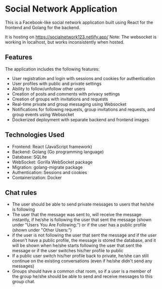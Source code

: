 # Social Network Application

This is a Facebook-like social network application built using React for the frontend and Golang for the backend.

It is hosting on https://socialnetwork123.netlify.app/
Note: The websocket is working in localhost, but works inconsistently when hosted.

## Features

The application includes the following features:

- User registration and login with sessions and cookies for authentication
- User profiles with public and private settings
- Ability to follow/unfollow other users
- Creation of posts and comments with privacy settings
- Creation of groups with invitations and requests
- Real-time private and group messaging using Websocket
- Notifications for following requests, group invitations and requests, and group events using Websocket
- Dockerized deployment with separate backend and frontend images

## Technologies Used

- Frontend: React (JavaScript framework)
- Backend: Golang (Go programming language)
- Database: SQLite
- WebSocket: Gorilla WebSocket package
- Migration: golang-migrate package
- Authentication: Sessions and cookies
- Containerization: Docker

## Chat rules

- The user should be able to send private messages to users that he/she is following
- The user that the message was sent to, will receive the message instantly, if he/she is following the user that sent the message (shown under "Users You Are Following:") or if the user has a public profile (shown under "Other Users:")
- if the user is not following the user that sent the message and if the user doesn't have a public profile, the message is stored the database, and it will be shown when he/she starts following the user that sent the message or if the user switches his/her profile to public 
- If a public user switch his/her profile back to private, he/she can still continue on the existing conversations (even if he/she didn't send any messages)
- Groups should have a common chat room, so if a user is a member of the group he/she should be able to send and receive messages to this group chat.
